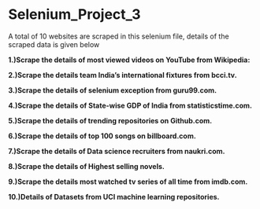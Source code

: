 # Selenium_Project_3
A total of 10 websites are scraped in this selenium file, details of the scraped data is given below

**1.)Scrape the details of most viewed videos on YouTube from Wikipedia:**

**2.)Scrape the details team India’s international fixtures from bcci.tv.**

**3.)Scrape the details of selenium exception from guru99.com.**

**4.)Scrape the details of State-wise GDP of India from statisticstime.com.**

**5.)Scrape the details of trending repositories on Github.com.**

**6.)Scrape the details of top 100 songs on billboard.com.**

**7.)Scrape the details of Data science recruiters from naukri.com.**

**8.)Scrape the details of Highest selling novels.**

**9.)Scrape the details most watched tv series of all time from imdb.com.**

**10.)Details of Datasets from UCI machine learning repositories.**
